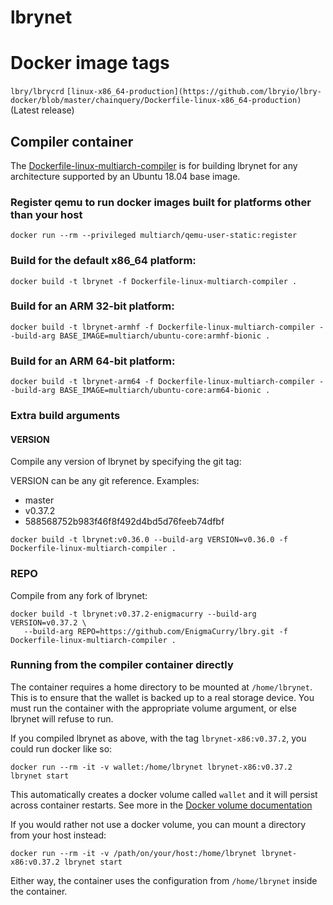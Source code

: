 # lbrynet
# Docker image tags
`lbry/lbrycrd`
`[linux-x86_64-production](https://github.com/lbryio/lbry-docker/blob/master/chainquery/Dockerfile-linux-x86_64-production)` (Latest release)

## Compiler container

The [Dockerfile-linux-multiarch-compiler](Dockerfile-linux-multiarch-compiler) is for building lbrynet for any architecture supported
by an Ubuntu 18.04 base image.

### Register qemu to run docker images built for platforms other than your host

```
docker run --rm --privileged multiarch/qemu-user-static:register
```

### Build for the default x86_64 platform:

```
docker build -t lbrynet -f Dockerfile-linux-multiarch-compiler .
```

### Build for an ARM 32-bit platform:

```
docker build -t lbrynet-armhf -f Dockerfile-linux-multiarch-compiler --build-arg BASE_IMAGE=multiarch/ubuntu-core:armhf-bionic .
```

### Build for an ARM 64-bit platform:

```
docker build -t lbrynet-arm64 -f Dockerfile-linux-multiarch-compiler --build-arg BASE_IMAGE=multiarch/ubuntu-core:arm64-bionic .
```

### Extra build arguments

#### VERSION

Compile any version of lbrynet by specifying the git tag:

VERSION can be any git reference. Examples:
 
 * master
 * v0.37.2
 * 588568752b983f46f8f492d4bd5d76feeb74dfbf

```
docker build -t lbrynet:v0.36.0 --build-arg VERSION=v0.36.0 -f Dockerfile-linux-multiarch-compiler .
```

### REPO

Compile from any fork of lbrynet:

```
docker build -t lbrynet:v0.37.2-enigmacurry --build-arg VERSION=v0.37.2 \
   --build-arg REPO=https://github.com/EnigmaCurry/lbry.git -f Dockerfile-linux-multiarch-compiler .
```

### Running from the compiler container directly

The container requires a home directory to be mounted at `/home/lbrynet`. This
is to ensure that the wallet is backed up to a real storage device. You must run
the container with the appropriate volume argument, or else lbrynet will refuse
to run.

If you compiled lbrynet as above, with the tag `lbrynet-x86:v0.37.2`, you could run
docker like so:

```
docker run --rm -it -v wallet:/home/lbrynet lbrynet-x86:v0.37.2 lbrynet start
```

This automatically creates a docker volume called `wallet` and it will persist
across container restarts. See more in the [Docker volume
documentation](https://docs.docker.com/storage/volumes/)

If you would rather not use a docker volume, you can mount a directory 
from your host instead:

```
docker run --rm -it -v /path/on/your/host:/home/lbrynet lbrynet-x86:v0.37.2 lbrynet start
```

Either way, the container uses the configuration from `/home/lbrynet` inside the container.

